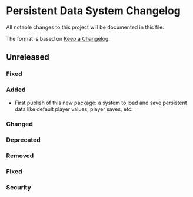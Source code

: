 # Persistent Data System Changelog
All notable changes to this project will be documented in this file.

The format is based on [Keep a Changelog](https://keepachangelog.com/en/1.0.0/).

## Unreleased

### Fixed

### Added
- First publish of this new package: a system to load and save persistent data like default player values, player saves, etc.

### Changed

### Deprecated

### Removed

### Fixed

### Security
